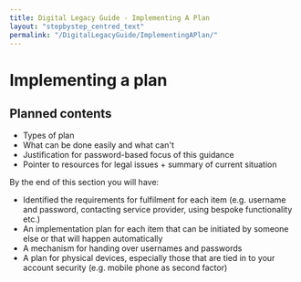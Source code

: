 ```yaml
---
title: Digital Legacy Guide - Implementing A Plan
layout: "stepbystep_centred_text"
permalink: "/DigitalLegacyGuide/ImplementingAPlan/"
---
```



# Implementing a plan

## Planned contents

- Types of plan
- What can be done easily and what can't
- Justification for password-based focus of this guidance
- Pointer to resources for legal issues + summary of current situation



By the end of this section you will have:

- Identified the requirements for fulfilment for each item (e.g. username and password, contacting service provider, using bespoke functionality etc.)
- An implementation plan for each item that can be initiated by someone else or that will happen automatically
- A mechanism for handing over usernames and passwords 
- A plan for physical devices, especially those that are tied in to your account security (e.g. mobile phone as second factor)